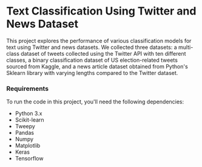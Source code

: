 # Text Classification Using Twitter and News Dataset

This project explores the performance of various classification models for text using Twitter and news datasets. We collected three datasets: a multi-class dataset of tweets collected using the Twitter API with ten different classes, a binary classification dataset of US election-related tweets sourced from Kaggle, and a news article dataset obtained from Python's Sklearn library with varying lengths compared to the Twitter dataset.

### Requirements
To run the code in this project, you'll need the following dependencies:

- Python 3.x
- Scikit-learn
- Tweepy
- Pandas
- Numpy
- Matplotlib
- Keras
- Tensorflow
